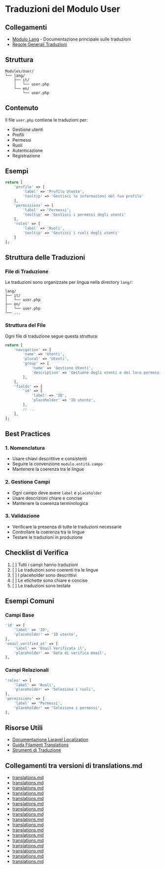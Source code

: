 # Traduzioni del Modulo User

## Collegamenti

- [Modulo Lang](../../Lang/docs/module_lang.md) - Documentazione principale sulle traduzioni
- [Regole Generali Traduzioni](../../Xot/docs/translations.md)

## Struttura

```
Modules/User/
└── lang/
    ├── it/
    │   └── user.php
    └── en/
        └── user.php
```

## Contenuto

Il file `user.php` contiene le traduzioni per:
- Gestione utenti
- Profili
- Permessi
- Ruoli
- Autenticazione
- Registrazione

## Esempi

```php
return [
    'profile' => [
        'label' => 'Profilo Utente',
        'tooltip' => 'Gestisci le informazioni del tuo profilo'
    ],
    'permissions' => [
        'label' => 'Permessi',
        'tooltip' => 'Gestisci i permessi degli utenti'
    ],
    'roles' => [
        'label' => 'Ruoli',
        'tooltip' => 'Gestisci i ruoli degli utenti'
    ]
];
```

## Struttura delle Traduzioni

### File di Traduzione
Le traduzioni sono organizzate per lingua nella directory `lang/`:
```
lang/
├── it/
│   └── user.php
├── en/
│   └── user.php
└── ...
```

### Struttura del File
Ogni file di traduzione segue questa struttura:
```php
return [
    'navigation' => [
        'name' => 'Utenti',
        'plural' => 'Utenti',
        'group' => [
            'name' => 'Gestione Utenti',
            'description' => 'Gestione degli utenti e dei loro permessi',
        ],
    ],
    'fields' => [
        'id' => [
            'label' => 'ID',
            'placeholder' => 'ID utente',
        ],
        // ...
    ],
];
```

## Best Practices

### 1. Nomenclatura
- Usare chiavi descrittive e consistenti
- Seguire la convenzione `modulo.entità.campo`
- Mantenere la coerenza tra le lingue

### 2. Gestione Campi
- Ogni campo deve avere `label` e `placeholder`
- Usare descrizioni chiare e concise
- Mantenere la coerenza terminologica

### 3. Validazione
- Verificare la presenza di tutte le traduzioni necessarie
- Controllare la coerenza tra le lingue
- Testare le traduzioni in produzione

## Checklist di Verifica

1. [ ] Tutti i campi hanno traduzioni
2. [ ] Le traduzioni sono coerenti tra le lingue
3. [ ] I placeholder sono descrittivi
4. [ ] Le etichette sono chiare e concise
5. [ ] Le traduzioni sono testate

## Esempi Comuni

### Campi Base
```php
'id' => [
    'label' => 'ID',
    'placeholder' => 'ID utente',
],
'email_verified_at' => [
    'label' => 'Email Verificata il',
    'placeholder' => 'Data di verifica email',
],
```

### Campi Relazionali
```php
'roles' => [
    'label' => 'Ruoli',
    'placeholder' => 'Seleziona i ruoli',
],
'permissions' => [
    'label' => 'Permessi',
    'placeholder' => 'Seleziona i permessi',
],
```

## Risorse Utili
- [Documentazione Laravel Localization](https://laravel.com/docs/localization)
- [Guida Filament Translations](https://filamentphp.com/docs/3.x/panels/translations)
- [Strumenti di Traduzione](https://laravel-lang.com/) 

## Collegamenti tra versioni di translations.md
* [translations.md](../../../Chart/docs/translations.md)
* [translations.md](../../../Reporting/docs/translations.md)
* [translations.md](../../../Gdpr/docs/translations.md)
* [translations.md](../../../Notify/docs/translations.md)
* [translations.md](../../../Xot/docs/roadmap/lang/translations.md)
* [translations.md](../../../Xot/docs/translations.md)
* [translations.md](../../../Dental/docs/translations.md)
* [translations.md](../../../User/docs/translations.md)
* [translations.md](../../../UI/docs/translations.md)
* [translations.md](../../../Lang/docs/packages/translations.md)
* [translations.md](../../../Lang/docs/translations.md)
* [translations.md](../../../Job/docs/translations.md)
* [translations.md](../../../Media/docs/translations.md)
* [translations.md](../../../Tenant/docs/translations.md)
* [translations.md](../../../Activity/docs/translations.md)
* [translations.md](../../../Patient/docs/translations.md)
* [translations.md](../../../Cms/docs/translations.md)

